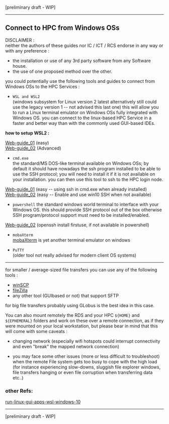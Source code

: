 
[preliminary draft - WIP]

---

## Connect to HPC from Windows OSs

DISCLAIMER :  
neither the authors of these guides nor IC / ICT / RCS endorse in any way or with any preference :

- the installation or use of any 3rd party software from any Software house.  
- the use of one proposed method over the other.  

you could potentially use the following tools and guides to connect from Windows OSs to the HPC Services :  

- `WSL and WSL2`  
(windows subsystem for Linux version 2 latest alternatively still could use the legacy version 1 -- not advised this last one)
this will allow you to run a Linux terminal emulator on Windows OSs fully integrated with Windows OS.
you can connect to the linux-based HPC Service in a faster and better way than with the commonly used GUI-based IDEs.

**how to setup WSL2 :**  

[Web-guide_01](https://pureinfotech.com/install-windows-subsystem-linux-2-windows-10/)  (easy)  
[Web-guide_02](https://medium.com/@japheth.yates/the-complete-wsl2-gui-setup-2582828f4577) (Advanced)  

- `cmd.exe`  
the standard/MS DOS-like terminal available on Windows OSs; by default it should have nowadays the ssh program installed to be able to use the SSH protocol; you will need to install it if it is not available on your installation.
you can then use this tool to ssh to the HPC login node.

[Web-guide_01](https://docs.microsoft.com/en-us/windows/terminal/tutorials/ssh)  (easy -- using ssh in cmd.exe when already installed)  
[Web-guide_02](https://www.howtogeek.com/336775/how-to-enable-and-use-windows-10s-built-in-ssh-commands/)  (easy -- Enable and use win10 SSH when not available)  

- `powershell`
the standard windows world terminal to interface with your Windows OS.
this should provide SSH protocol out of the box otherwise SSH program/protocol support must need to be installed/enabled.

[Web-guide_02](https://docs.microsoft.com/en-us/windows-server/administration/openssh/openssh_install_firstuse) (openssh install firstuse, if not available in powershell)  

- `mobaXterm`  
[mobaXterm](https://mobaxterm.mobatek.net/download-home-edition.html) is yet another terminal emulator on windows  

- `PuTTY`  
(older tool not really advised for modern client OS systems)


---

for smaller / average-sized file transfers you can use any of the following tools :  

- [winSCP](https://winscp.net/eng/index.php)    
- [fileZilla](https://filezilla-project.org/)
- any other tool (GUIbased or not) that support SFTP


for big file transfers probably using GLobus is the best idea in this case.  



You can also mount remotely the RDS and your HPC `${HOME}` and `${EPHEMERAL}` folders and work on these over a remote connection, as if they were mounted on your local workstation, but please bear in mind that this will come with some caveats :

- changing network (especially wifi hotspots could interrupt connectivity and even "break" the mapped network connection)

- you may face some other issues (more or less difficult to troubleshoot) when the remote File system gets too busy to cope with the high load
(for instance experiencing slow-downs, sluggish file explorer windows, file transfers hanging or even file corruption when transferring data etc..)



### other Refs:

[run-linux-gui-apps-wsl-windows-10](https://pureinfotech.com/run-linux-gui-apps-wsl-windows-10/)  

---
[preliminary draft - WIP]



